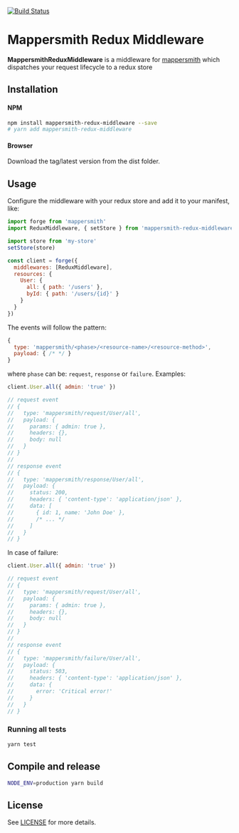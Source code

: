 [![Build Status](https://travis-ci.org/tulios/mappersmith-redux-middleware.svg?branch=master)](https://travis-ci.org/tulios/mappersmith-redux-middleware)
# Mappersmith Redux Middleware

__MappersmithReduxMiddleware__ is a middleware for [mappersmith](https://github.com/tulios/mappersmith) which dispatches your request lifecycle to a redux store

## Installation

#### NPM

```sh
npm install mappersmith-redux-middleware --save
# yarn add mappersmith-redux-middleware
```

#### Browser

Download the tag/latest version from the dist folder.

## Usage

Configure the middleware with your redux store and add it to your manifest, like:

```javascript
import forge from 'mappersmith'
import ReduxMiddleware, { setStore } from 'mappersmith-redux-middleware'

import store from 'my-store'
setStore(store)

const client = forge({
  middlewares: [ReduxMiddleware],
  resources: {
    User: {
      all: { path: '/users' },
      byId: { path: '/users/{id}' }
    }
  }
})
```

The events will follow the pattern:

```javascript
{
  type: 'mappersmith/<phase>/<resource-name>/<resource-method>',
  payload: { /* */ }
}
```

where `phase` can be: `request`, `response` or `failure`. Examples:

```javascript
client.User.all({ admin: 'true' })

// request event
// {
//   type: 'mappersmith/request/User/all',
//   payload: {
//     params: { admin: true },
//     headers: {},
//     body: null
//   }
// }
//
// response event
// {
//   type: 'mappersmith/response/User/all',
//   payload: {
//     status: 200,
//     headers: { 'content-type': 'application/json' },
//     data: [
//       { id: 1, name: 'John Doe' },
//       /* ... */
//     ]
//   }
// }
```

In case of failure:

```javascript
client.User.all({ admin: 'true' })

// request event
// {
//   type: 'mappersmith/request/User/all',
//   payload: {
//     params: { admin: true },
//     headers: {},
//     body: null
//   }
// }
//
// response event
// {
//   type: 'mappersmith/failure/User/all',
//   payload: {
//     status: 503,
//     headers: { 'content-type': 'application/json' },
//     data: {
//       error: 'Critical error!'
//     }
//   }
// }
```

### Running all tests

```sh
yarn test
```

## Compile and release

```sh
NODE_ENV=production yarn build
```

## License

See [LICENSE](https://github.com/tulios/mappersmith-redux-middleware/blob/master/LICENSE) for more details.
